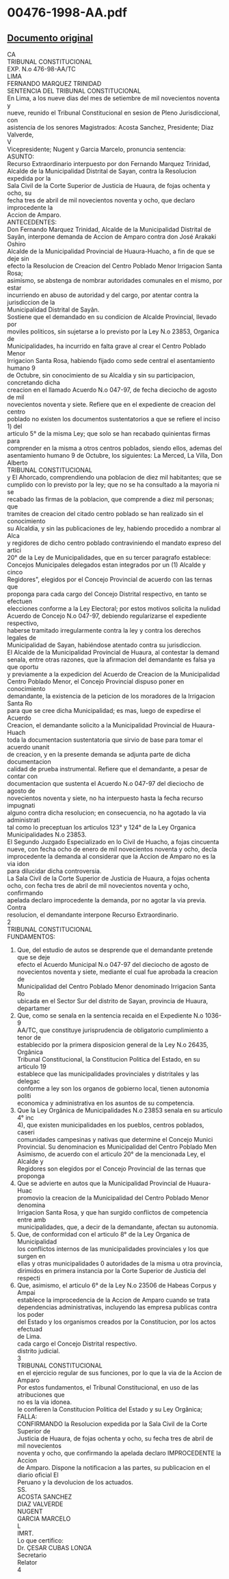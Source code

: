 
00476-1998-AA.pdf
=================
  
[Documento original](https://tc.gob.pe/jurisprudencia/2000/00476-1998-AA.pdf)  
---  
CA  
TRIBUNAL CONSTITUCIONAL  
EXP. N.o 476-98-AA/TC  
LIMA  
FERNANDO MARQUEZ TRINIDAD  
SENTENCIA DEL TRIBUNAL CONSTITUCIONAL  
En Lima, a los nueve dias del mes de setiembre de mil novecientos noventa y  
nueve, reunido el Tribunal Constitucional en sesion de Pleno Jurisdiccional, con  
asistencia de los senores Magistrados: Acosta Sanchez, Presidente; Diaz Valverde,  
V  
Vicepresidente; Nugent y Garcia Marcelo, pronuncia sentencia:  
ASUNTO:  
Recurso Extraordinario interpuesto por don Fernando Marquez Trinidad,  
Alcalde de la Municipalidad Distrital de Sayan, contra la Resolucion expedida por la  
Sala Civil de la Corte Superior de Justicia de Huaura, de fojas ochenta y ocho, su  
fecha tres de abril de mil novecientos noventa y ocho, que declaro improcedente la  
Accion de Amparo.  
ANTECEDENTES:  
Don Fernando Marquez Trinidad, Alcalde de la Municipalidad Distrital de  
Sayân, interpone demanda de Accion de Amparo contra don José Arakaki Oshiro  
Alcalde de la Municipalidad Provincial de Huaura-Huacho, a fin de que se deje sin  
efecto la Resolucion de Creacion del Centro Poblado Menor Irrigacion Santa Rosa;  
asimismo, se abstenga de nombrar autoridades comunales en el mismo, por estar  
incurriendo en abuso de autoridad y del cargo, por atentar contra la jurisdiccion de la  
Municipalidad Distrital de Sayân.  
Sostiene que el demandado en su condicion de Alcalde Provincial, llevado por  
moviles politicos, sin sujetarse a lo previsto por la Ley N.o 23853, Organica de  
Municipalidades, ha incurrido en falta grave al crear el Centro Poblado Menor  
Irrigacion Santa Rosa, habiendo fijado como sede central el asentamiento humano 9  
de Octubre, sin conocimiento de su Alcaldia y sin su participacion, concretando dicha  
creacion en el llamado Acuerdo N.o 047-97, de fecha dieciocho de agosto de mil  
novecientos noventa y siete. Refiere que en el expediente de creacion del centro  
poblado no existen los documentos sustentatorios a que se refiere el inciso 1) del  
articulo 5° de la misma Ley; que solo se han recabado quinientas firmas para  
comprender en la misma a otros centros poblados, siendo ellos, ademas del  
asentamiento humano 9 de Octubre, los siguientes: La Merced, La Villa, Don Alberto  
TRIBUNAL CONSTITUCIONAL  
y El Ahorcado, comprendiendo una poblacion de diez mil habitantes; que se  
cumplido con lo previsto por la ley; que no se ha consultado a la mayoria ni se  
recabado las firmas de la poblacion, que comprende a diez mil personas; que  
tramites de creacion del citado centro poblado se han realizado sin el conocimiento  
su Alcaldia, y sin las publicaciones de ley, habiendo procedido a nombrar al Alca  
y regidores de dicho centro poblado contraviniendo el mandato expreso del artici  
20° de la Ley de Municipalidades, que en su tercer paragrafo establece:  
Concejos Municipales delegados estan integrados por un (1) Alcalde y cinco  
Regidores", elegidos por el Concejo Provincial de acuerdo con las ternas que  
proponga para cada cargo del Concejo Distrital respectivo, en tanto se efectuen  
elecciones conforme a la Ley Electoral; por estos motivos solicita la nulidad  
Acuerdo de Concejo N.o 047-97, debiendo regularizarse el expediente respectivo,  
haberse tramitado irregularmente contra la ley y contra los derechos legales de  
Municipalidad de Sayan, habiéndose atentado contra su jurisdiccion.  
El Alcalde de la Municipalidad Provincial de Huaura, al contestar la demand  
senala, entre otras razones, que la afirmacion del demandante es falsa ya que oportu  
y previamente a la expedicion del Acuerdo de Creacion de la Municipalidad  
Centro Poblado Menor, el Concejo Provincial dispuso poner en conocimiento  
demandante, la existencia de la peticion de los moradores de la Irrigacion Santa Ro  
para que se cree dicha Municipalidad; es mas, luego de expedirse el Acuerdo  
Creacion, el demandante solicito a la Municipalidad Provincial de Huaura-Huach  
toda la documentacion sustentatoria que sirvio de base para tomar el acuerdo unanit  
de creacion, y en la presente demanda se adjunta parte de dicha documentacion  
calidad de prueba instrumental. Refiere que el demandante, a pesar de contar con  
documentacion que sustenta el Acuerdo N.o 047-97 del dieciocho de agosto de  
novecientos noventa y siete, no ha interpuesto hasta la fecha recurso impugnati  
alguno contra dicha resolucion; en consecuencia, no ha agotado la via administrati  
tal como lo preceptuan los articulos 123° y 124° de la Ley Organica  
Municipalidades N.o 23853.  
El Segundo Juzgado Especializado en lo Civil de Huacho, a fojas cincuenta  
nueve, con fecha ocho de enero de mil novecientos noventa y ocho, decla  
improcedente la demanda al considerar que la Accion de Amparo no es la via idon  
para dilucidar dicha controversia.  
La Sala Civil de la Corte Superior de Justicia de Huaura, a fojas ochenta  
ocho, con fecha tres de abril de mil novecientos noventa y ocho, confirmando  
apelada declaro improcedente la demanda, por no agotar la via previa. Contra  
resolucion, el demandante interpone Recurso Extraordinario.  
2  
TRIBUNAL CONSTITUCIONAL  
FUNDAMENTOS:  
1. Que, del estudio de autos se desprende que el demandante pretende que se deje  
efecto el Acuerdo Municipal N.o 047-97 del dieciocho de agosto de  
novecientos noventa y siete, mediante el cual fue aprobada la creacion de  
Municipalidad del Centro Poblado Menor denominado Irrigacion Santa Ro  
ubicada en el Sector Sur del distrito de Sayan, provincia de Huaura, departamer  
2. Que, como se senala en la sentencia recaida en el Expediente N.o 1036-9  
AA/TC, que constituye jurisprudencia de obligatorio cumplimiento a tenor de  
establecido por la primera disposicion general de la Ley N.o 26435, Orgânica  
Tribunal Constitucional, la Constitucion Politica del Estado, en su articulo 19  
establece que las municipalidades provinciales y distritales y las delegac  
conforme a ley son los organos de gobierno local, tienen autonomia politi  
economica y administrativa en los asuntos de su competencia.  
3. Que la Ley Orgânica de Municipalidades N.o 23853 senala en su articulo 4° inc  
4), que existen municipalidades en los pueblos, centros poblados, caseri  
comunidades campesinas y nativas que determine el Concejo Munici  
Provincial. Su denominacion es Municipalidad del Centro Poblado Men  
Asimismo, de acuerdo con el articulo 20° de la mencionada Ley, el Alcalde y  
Regidores son elegidos por el Concejo Provincial de las ternas que proponga  
4. Que se advierte en autos que la Municipalidad Provincial de Huaura-Huac  
promovio la creacion de la Municipalidad del Centro Poblado Menor denomina  
Irrigacion Santa Rosa, y que han surgido conflictos de competencia entre amb  
municipalidades, que, a decir de la demandante, afectan su autonomia.  
5. Que, de conformidad con el articulo 8° de la Ley Organica de Municipalidad  
los conflictos internos de las municipalidades provinciales y los que surgen en  
ellas y otras municipalidades 0 autoridades de la misma u otra provincia,  
dirimidos en primera instancia por la Corte Superior de Justicia del respecti  
6. Que, asimismo, el articulo 6° de la Ley N.o 23506 de Habeas Corpus y Ampai  
establece la improcedencia de la Accion de Amparo cuando se trata  
dependencias administrativas, incluyendo las empresa publicas contra los poder  
del Estado y los organismos creados por la Constitucion, por los actos efectuad  
de Lima.  
cada cargo el Concejo Distrital respectivo.  
distrito judicial.  
3  
TRIBUNAL CONSTITUCIONAL  
en el ejercicio regular de sus funciones, por lo que la via de la Accion de Amparo  
Por estos fundamentos, el Tribunal Constitucional, en uso de las atribuciones que  
no es la via idonea.  
le confieren la Constitucion Politica del Estado y su Ley Orgânica;  
FALLA:  
CONFIRMANDO la Resolucion expedida por la Sala Civil de la Corte Superior de  
Justicia de Huaura, de fojas ochenta y ocho, su fecha tres de abril de mil novecientos  
noventa y ocho, que confirmando la apelada declaro IMPROCEDENTE la Accion  
de Amparo. Dispone la notificacion a las partes, su publicacion en el diario oficial El  
Peruano y la devolucion de los actuados.  
SS.  
ACOSTA SANCHEZ  
DIAZ VALVERDE  
NUGENT  
GARCIA MARCELO  
L  
IMRT.  
Lo que certifico:  
Dr. ÇESAR CUBAS LONGA  
Secretario  
Relator  
4